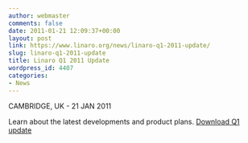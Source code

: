 ```yaml
---
author: webmaster
comments: false
date: 2011-01-21 12:09:37+00:00
layout: post
link: https://www.linaro.org/news/linaro-q1-2011-update/
slug: linaro-q1-2011-update
title: Linaro Q1 2011 Update
wordpress_id: 4407
categories:
- News
---
```


CAMBRIDGE, UK - 21 JAN 2011

Learn about the latest developments and product plans. [Download Q1 update](/resources/)


